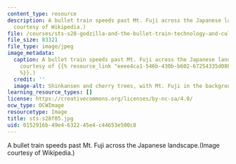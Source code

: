 ```yaml
---
content_type: resource
description: A bullet train speeds past Mt. Fuji across the Japanese landscape.(Image
  courtesy of Wikipedia.)
file: /courses/sts-s28-godzilla-and-the-bullet-train-technology-and-culture-in-modern-japan-fall-2005/0152916b49e4632245e4c44653e500c8_sts-s28f05.jpg
file_size: 83321
file_type: image/jpeg
image_metadata:
  caption: A bullet train speeds past Mt. Fuji across the Japanese landscape. (Image
    courtesy of {{% resource_link "eeee4ca1-546b-430b-b602-67254335d088" "Wikipedia"
    %}}.)
  credit: ''
  image-alt: Shinkansen and cherry trees, with Mt. Fuji in the background.
learning_resource_types: []
license: https://creativecommons.org/licenses/by-nc-sa/4.0/
ocw_type: OCWImage
resourcetype: Image
title: sts-s28f05.jpg
uid: 0152916b-49e4-6322-45e4-c44653e500c8
---
```

A bullet train speeds past Mt. Fuji across the Japanese landscape.(Image courtesy of Wikipedia.)